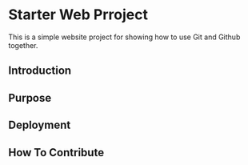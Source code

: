 # Starter Web Prroject

This is a simple website project for showing how to use Git and Github together.

## Introduction

## Purpose

## Deployment

## How To Contribute